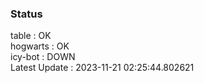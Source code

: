 ### Status


table : OK  
hogwarts : OK  
icy-bot : DOWN  
Latest Update : 2023-11-21 02:25:44.802621

